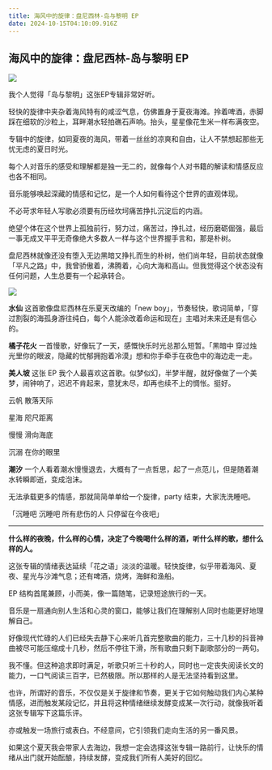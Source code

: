 ```yaml
---
title: 海风中的旋律：盘尼西林-岛与黎明 EP
date: 2024-10-15T04:10:09.916Z
---
```



## 海风中的旋律：盘尼西林-岛与黎明 EP

![](https://img-1259210397.cos.ap-guangzhou.myqcloud.com/Pasted%20image%2020240521092441.png)

我个人觉得「岛与黎明」这张EP专辑非常好听。

轻快的旋律中夹杂着海风特有的咸涩气息，仿佛置身于夏夜海滩。拎着啤酒，赤脚踩在细软的沙粒上，耳畔潮水轻拍礁石声响。抬头，星星像花生米一样布满夜空。

专辑中的旋律，如同夏夜的海风，带着一丝丝的凉爽和自由，让人不禁想起那些无忧无虑的夏日时光。

每个人对音乐的感受和理解都是独一无二的，就像每个人对书籍的解读和情感反应也各不相同。

音乐能够唤起深藏的情感和记忆，是一个人如何看待这个世界的直观体现。

不必苛求年轻人写歌必须要有历经坎坷痛苦挣扎沉淀后的内涵。

绝望个体在这个世界上孤独前行，努力过，痛苦过，挣扎过，经历磨砺倔强，最后一事无成又平平无奇像绝大多数人一样与这个世界握手言和，那是朴树。

盘尼西林就像还没有堕入无边黑暗又挣扎而生的朴树，他们尚年轻，目前状态就像「平凡之路」中，我曾骄傲着，沸腾着，心向大海和高山。但我觉得这个状态没有任何问题，人生总要有一个起承转合。

![](https://img-1259210397.cos.ap-guangzhou.myqcloud.com/Pasted%20image%2020240521092501.png)

**水仙**
这首歌像盘尼西林在乐夏天改编的「new boy」，节奏轻快，歌词简单，「穿过割裂的海孤身游往纯白，每个人能涂改着命运和现在」主唱对未来还是有信心的。

**橘子花火**
一首慢歌，好像玩了一天，感慨快乐时光总那么短暂。「黑暗中 穿过烛光里你的眼波，隐藏的忧郁拥抱着冷漠」想和你手牵手在夜色中的海边走一走。

**美人坡**
这张 EP 我个人最喜欢这首歌。似梦似幻，半梦半醒，就好像做了一个美梦，闹钟响了，迟迟不肯起来，意犹未尽，却再也续不上的惆怅。挺好。

云帆 散落天际

星海 咫尺距离

慢慢 滑向海底

沉溺 在你的眼里

**潮汐**
一个人看着潮水慢慢退去，大概有了一点哲思，起了一点范儿，但是随着潮水转瞬即逝，变成泡沫。

无法承载更多的情感，那就简简单单给一个旋律，party 结束，大家洗洗睡吧。

「沉睡吧 沉睡吧 所有悲伤的人 只停留在今夜吧」

---

**什么样的夜晚，什么样的心情，决定了今晚喝什么样的酒，听什么样的歌，想什么样的人。**

这张专辑的情绪表达延续「花之语」淡淡的温暖。轻快旋律，似乎带着海风、夏夜、星光与沙滩气息；还有啤酒，烧烤，海鲜和渔船。

EP 结构首尾兼顾，小而美，像一篇随笔，记录短途旅行的一天。

音乐是一扇通向别人生活和心灵的窗口，能够让我们在理解别人同时也能更好地理解自己。

好像现代忙碌的人们已经失去静下心来听几首完整歌曲的能力，三十几秒的抖音神曲被尽可能压缩成十几秒，然后不停往下滑，所有歌曲只剩下副歌部分的一两句。

我不懂。但这种追求即时满足，听歌只听三十秒的人，同时也一定丧失阅读长文的能力，一口气阅读三百字，已然极限。所以那样的人是无法坚持看到这里。

也许，所谓好的音乐，不仅仅是关于旋律和节奏，更关于它如何触动我们内心某种情感，进而触发某段记忆，并且将这种情绪继续发酵变成某一次行动，就像我听着这张专辑写下这篇乐评。

亦或触发一场旅行或表白。不经意间，它引领我们走向生活的另一番风景。

如果这个夏天我会带家人去海边，我想一定会选择这张专辑一路前行，让快乐的情绪从出门就开始酝酿，持续发酵，变成我们所有人美好的回忆。
